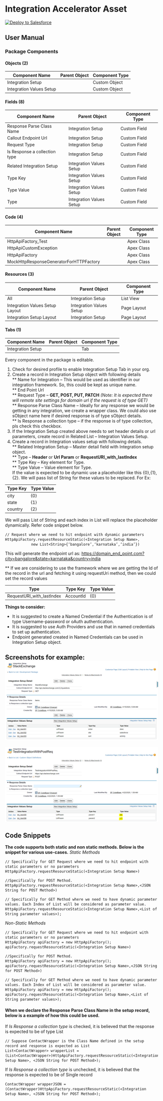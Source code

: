 # Integration Accelerator Asset
<a href="https://githubsfdeploy.herokuapp.com?owner=phani-rajn&repo=Integration-Accelerator&ref=master">
  <img alt="Deploy to Salesforce"
       src="https://raw.githubusercontent.com/afawcett/githubsfdeploy/master/deploy.png">
</a>

## User Manual
### Package Components	 
#### Objects (2)
|Component Name|Parent Object|Component Type|
|--------------|-------------|--------------|
|Integration Setup||Custom Object|
|Integration Values Setup||Custom Object|

#### Fields (8)
|Component Name|Parent Object|Component Type|
|--------------|-------------|--------------|
|Response Parse Class Name|Integration Setup|Custom Field|
|Callout Endpoint Url|Integration Setup|Custom Field|
|Request Type|Integration Setup|Custom Field|
|Is Response a collection type|Integration Setup|Custom Field|
|Related Integration Setup|Integration Values Setup|Custom Field|
|Type Key|Integration Values Setup|Custom Field|
|Type Value|	Integration Values Setup|Custom Field|
|Type|	Integration Values Setup|Custom Field|

#### Code (4)
|Component Name|Parent Object|Component Type|
|--------------|-------------|--------------|
|HttpApiFactory_Test||Apex Class|
|HttpApiCustomException||Apex Class|
|HttpApiFactory||Apex Class|
|MockHttpResponseGeneratorForHTTPFactory||Apex Class|

#### Resources (3)
|Component Name|Parent Object|Component Type|
|--------------|-------------|--------------|
|All	|Integration Setup|	List View|
|Integration Values Setup Layout|Integration Values Setup|Page Layout|
|Integration Setup Layout|Integration Setup|Page Layout|

#### Tabs (1)
|Component Name|Parent Object|Component Type|
|--------------|-------------|--------------|
|Integration Setup||Tab|

Every component in the package is editable. 
1. Check for desired profile to enable Integration Setup Tab in your org.
2. Create a record in Integration Setup object with following details<br/>
** Name for Integration – This would be used as identifier in our integration framework. So, this could be kept as unique name.<br/>
** End Point Url<br/>
** Request Type – **GET, POST, PUT, PATCH** *(Note: It is expected there will remote site settings for domain url if the request is of type GET)*<br/>
** Response Parse Class Name – Ideally for any response we would be getting in any integration, we create a wrapper class. We could also use sObject name here if desired response is of type sObject details.<br/>
** Is Response a collection type – if the response is of type collection, pls check this checkbox.<br/>
3. If the Integration Setup created above needs to set header details or url parameters, create record in Related List – Integration Values Setup.
4. Create a record in Integration values setup with following details.<br/>
** Related Integration Setup – Master detail field with Integration setup object.<br/>
** Type – **Header** or **Url Param** or **RequestURI_with_lastIndex**<br/>
** Type Key – Key element for Type.<br/>
** Type Value – Value element for Type.<br/>
If the value is expected to be dynamic use a placeholder like this {0},{1},{2}. We will pass list of String for these values to be replaced. For Ex:

|Type Key|Type Value|
|--------|----------|
|city|{0}|
|state|{1}|
|country|{2}|

We will pass List of String and each index in List will replace the placeholder dynamically. Refer code snippet below.
```
// Request where we need to hit endpoint with dynamic parameters
HttpApiFactory.requestResourceStatic(<Integration Setup Name>,
			new List<String>{‘bangalore’,‘karnataka’,‘india’}) 
```
This will generate the endpoint url as: 
https://domain_end_point.com?city=bangalore&state=karnataka&country=india

** If we are considering to use the framework where we are getting the Id of the record in the url and fetching it using requestUri method, then we could set the record values 

|Type|Type Key|Type Value|
|----|--------|----------|
|RequestURI_with_lastIndex|AccountId|{0}|


**Things to consider:**
* It is suggested to create a Named Credential if the Authentication is of type Username-password or oAuth authentication.
* It is suggested to use Auth Providers and use that in named credentials to set up authentication.
* Endpoint generated created in Named Credentials can be used in Integration Setup object. 

Screenshots for example:
![](Images/IntegrationSetup.png)
---
![](Images/DynamicParamValuesForIntegration.png)

## Code Snippets
**The code supports both static and non static methods. Below is the snippet for various use-cases.**
*Static Methods*
```
// Specifically for GET Request where we need to hit endpoint with static parameters or no parameters
HttpApiFactory.requestResourceStatic(<Integration Setup Name>) 
```

```
//Specifically for POST Method.
HttpApiFactory.requestResourceStatic(<Integration Setup Name>,<JSON String for POST Method>)
```

```
// Specifically for GET Method where we need to have dynamic parameter values. Each Index of List will be considered as parameter value.
HttpApiFactory.requestResourceStatic(<Integration Setup Name>,<List of String parameter values>);
```

*Non-Static Methods*
```
// Specifically for GET Request where we need to hit endpoint with static parameters or no parameters
HttpApiFactory apiFactory = new HttpApiFactory();
apiFactory.requestResourceStatic(<Integration Setup Name>) 
```

```
//Specifically for POST Method.
HttpApiFactory apiFactory = new HttpApiFactory();
apiFactory.requestResourceStatic(<Integration Setup Name>,<JSON String for POST Method>)
```

```
// Specifically for GET Method where we need to have dynamic parameter values. Each Index of List will be considered as parameter value.
HttpApiFactory apiFactory = new HttpApiFactory();
apiFactory.requestResourceStatic(<Integration Setup Name>,<List of String parameter values>);
```

#### When we declare the **Response Parse Class Name** in the setup record, below is a example of how this could be used.
If *Is Response a collection type* is checked, it is believed that the response is expected to be of type List
```
// Suppose ContactWrapper is the Class Name defined in the setup record and response is expected as List
List<ContactWrapper> wrapperList = (List<ContactWrapper>)HttpApiFactory.requestResourceStatic(<Integration Setup Name>, <JSON String for POST Method>);
```
If *Is Response a collection type* is unchecked, it is believed that the response is expected to be of Single record
```
ContactWrapper wrapperJSON = (ContactWrapper)HttpApiFactory.requestResourceStatic(<Integration Setup Name>, <JSON String for POST Method>);
```
